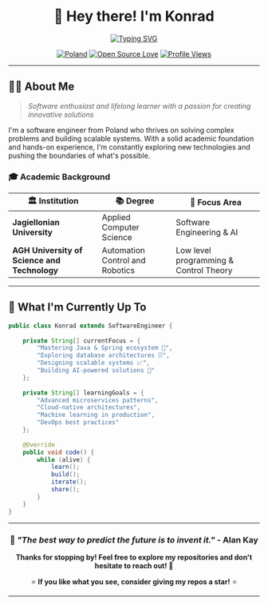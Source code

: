 <div align="center">

# 👋 Hey there! I'm Konrad

[![Typing SVG](https://readme-typing-svg.herokuapp.com?font=Fira+Code&pause=1000&color=2E9EF7&center=true&vCenter=true&width=435&lines=Software+Engineer+%F0%9F%9A%80;AI+Enthusiast+%F0%9F%A4%96;System+Architect+%F0%9F%8F%97%EF%B8%8F;Lifelong+Learner+%F0%9F%93%9A)](https://git.io/typing-svg)

[![Poland](https://img.shields.io/badge/🇵🇱-Poland-red?style=flat-square)](https://en.wikipedia.org/wiki/Poland)
[![Open Source Love](https://badges.frapsoft.com/os/v1/open-source.svg?v=103)](https://github.com/ellerbrock/open-source-badges/)
[![Profile Views](https://komarev.com/ghpvc/?username=your-username&color=brightgreen&style=flat-square)](https://github.com/your-username)

</div>

---

## 🧑‍💻 About Me

> *Software enthusiast and lifelong learner with a passion for creating innovative solutions*

I'm a software engineer from Poland who thrives on solving complex problems and building scalable systems. With a solid academic foundation and hands-on experience, I'm constantly exploring new technologies and pushing the boundaries of what's possible.

### 🎓 Academic Background

| 🏛️ Institution | 📚 Degree | 🔬 Focus Area |
|----------------|-----------|---------------|
| **Jagiellonian University** | Applied Computer Science | Software Engineering & AI |
| **AGH University of Science and Technology** | Automation Control and Robotics | Low level programming & Control Theory |

---

## 🚀 What I'm Currently Up To

```java
public class Konrad extends SoftwareEngineer {
    
    private String[] currentFocus = {
        "Mastering Java & Spring ecosystem 🍃",
        "Exploring database architectures 🗄️",
        "Designing scalable systems 📈",
        "Building AI-powered solutions 🤖"
    };
    
    private String[] learningGoals = {
        "Advanced microservices patterns",
        "Cloud-native architectures",
        "Machine learning in production",
        "DevOps best practices"
    };
    
    @Override
    public void code() {
        while (alive) {
            learn();
            build();
            iterate();
            share();
        }
    }
}
```

---

<div align="center">

### 💭 *"The best way to predict the future is to invent it."* - Alan Kay

**Thanks for stopping by! Feel free to explore my repositories and don't hesitate to reach out! 🚀**

⭐ **If you like what you see, consider giving my repos a star!** ⭐

</div>

---
